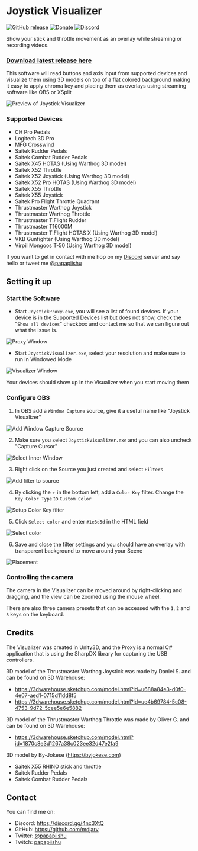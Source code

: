 # Joystick Visualizer
[![GitHub release](https://img.shields.io/github/release/mdjarv/joystickvisualizer.svg)](https://github.com/mdjarv/JoystickVisualizer/releases/latest)
[![Donate](https://img.shields.io/badge/Tip%20Jar-PayPal-green.svg)](http://paypal.me/mdjarv)
[![Discord](https://img.shields.io/badge/Discord-Chat-blue.svg)](https://discord.gg/4nc3XtQ)

Show your stick and throttle movement as an overlay while streaming or recording videos.

### **[Download latest release here](https://github.com/mdjarv/JoystickVisualizer/releases/latest)**

This software will read buttons and axis input from supported devices and visualize them using 3D models on top of a flat colored background making it easy to apply chroma key and placing them as overlays using streaming software like OBS or XSplit

![Preview of Joystick Visualizer](https://raw.githubusercontent.com/mdjarv/JoystickVisualizer/master/preview_image.png)

### Supported Devices

* CH Pro Pedals
* Logitech 3D Pro
* MFG Crosswind
* Saitek Rudder Pedals
* Saitek Combat Rudder Pedals
* Saitek X45 HOTAS (Using Warthog 3D model)
* Saitek X52 Throttle
* Saitek X52 Joystick (Using Warthog 3D model)
* Saitek X52 Pro HOTAS (Using Warthog 3D model)
* Saitek X55 Throttle
* Saitek X55 Joystick
* Saitek Pro Flight Throttle Quadrant
* Thrustmaster Warthog Joystick
* Thrustmaster Warthog Throttle
* Thrustmaster T.Flight Rudder
* Thrustmaster T16000M
* Thrustmaster T.Flight HOTAS X (Using Warthog 3D model)
* VKB Gunfighter (Using Warthog 3D model)
* Virpil Mongoos T-50 (Using Warthog 3D model)

If you want to get in contact with me hop on my [Discord](https://discord.gg/4nc3XtQ) server and say hello or tweet me [@papapiishu](https://twitter.com/papapiishu)

## Setting it up

### Start the Software

* Start `JoystickProxy.exe`, you will see a list of found devices. If your device is in the [Supported Devices](#supported-devices) list but does not show, check the "`Show all devices`" checkbox and contact me so that we can figure out what the issue is.

![Proxy Window](https://raw.githubusercontent.com/mdjarv/JoystickVisualizer/master/proxy_window.png)

* Start `JoystickVisualizer.exe`, select your resolution and make sure to run in Windowed Mode

![Visualizer Window](https://raw.githubusercontent.com/mdjarv/JoystickVisualizer/master/visualizer_window.png)

Your devices should show up in the Visualizer when you start moving them

### Configure OBS

1. In OBS add a `Window Capture` source, give it a useful name like "Joystick Visualizer"

![Add Window Capture Source](https://raw.githubusercontent.com/mdjarv/JoystickVisualizer/master/obs_1_add_window_capture.png)

2. Make sure you select `JoystickVisualizer.exe` and you can also uncheck "Capture Cursor"

![Select Inner Window](https://raw.githubusercontent.com/mdjarv/JoystickVisualizer/master/obs_2_add_window_capture.png)

3. Right click on the Source you just created and select `Filters`

![Add filter to source](https://raw.githubusercontent.com/mdjarv/JoystickVisualizer/master/obs_3_sources.png)

4. By clicking the + in the bottom left, add a `Color Key` filter. Change the `Key Color Type` to `Custom Color`

![Setup Color Key filter](https://raw.githubusercontent.com/mdjarv/JoystickVisualizer/master/obs_4_window_capture_filter.png)

5. Click `Select color` and enter `#1e3d5d` in the HTML field

![Select color](https://raw.githubusercontent.com/mdjarv/JoystickVisualizer/master/obs_5_custom_color.png)

6. Save and close the filter settings and you should have an overlay with transparent background to move around your Scene

![Placement](https://raw.githubusercontent.com/mdjarv/JoystickVisualizer/master/obs_6_placement.png)

### Controlling the camera

The camera in the Visualizer can be moved around by right-clicking and dragging, and the view can be zoomed using the mouse wheel.

There are also three camera presets that can be accessed with the `1`, `2` and `3` keys on the keyboard.

## Credits

The Visualizer was created in Unity3D, and the Proxy is a normal C# application that is using the SharpDX library for capturing the USB controllers.

3D model of the Thrustmaster Warthog Joystick was made by Daniel S. and can be found on 3D Warehouse:

* https://3dwarehouse.sketchup.com/model.html?id=u688a84e3-d0f0-4e07-aed1-0715d11dd8f5
* https://3dwarehouse.sketchup.com/model.html?id=ue4b69784-5c08-4753-9d72-5cee5e6e5882

3D model of the Thrustmaster Warthog Throttle was made by Oliver G. and can be found on 3D Warehouse:

* https://3dwarehouse.sketchup.com/model.html?id=1870c8e3d1267a38c023ee32d47e2fa9

3D model by By-Jokese (https://byjokese.com)

* Saitek X55 RHINO stick and throttle
* Saitek Rudder Pedals
* Saitek Combat Rudder Pedals

## Contact

You can find me on:

* Discord: https://discord.gg/4nc3XtQ
* GitHub: https://github.com/mdjarv
* Twitter: [@papapiishu](https://twitter.com/papapiishu "@papapiishu on twitter")
* Twitch: [papapiishu](http://www.twitch.tv/papapiishu "papapiishu on Twitch")

